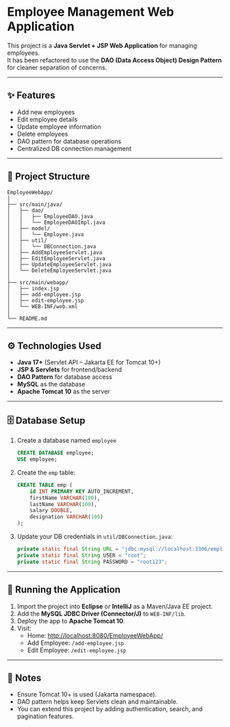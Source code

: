 # Employee Management Web Application

This project is a **Java Servlet + JSP Web Application** for managing employees.  
It has been refactored to use the **DAO (Data Access Object) Design Pattern** for cleaner separation of concerns.

---

## ✨ Features
- Add new employees  
- Edit employee details  
- Update employee information  
- Delete employees  
- DAO pattern for database operations  
- Centralized DB connection management  

---

## 📂 Project Structure
```
EmployeeWebApp/
│
├── src/main/java/
│   ├── dao/
│   │   ├── EmployeeDAO.java
│   │   └── EmployeeDAOImpl.java
│   ├── model/
│   │   └── Employee.java
│   ├── util/
│   │   └── DBConnection.java
│   ├── AddEmployeeServlet.java
│   ├── EditEmployeeServlet.java
│   ├── UpdateEmployeeServlet.java
│   └── DeleteEmployeeServlet.java
│
├── src/main/webapp/
│   ├── index.jsp
│   ├── add-employee.jsp
│   ├── edit-employee.jsp
│   └── WEB-INF/web.xml
│
└── README.md
```

---

## ⚙️ Technologies Used
- **Java 17+** (Servlet API – Jakarta EE for Tomcat 10+)  
- **JSP & Servlets** for frontend/backend  
- **DAO Pattern** for database access  
- **MySQL** as the database  
- **Apache Tomcat 10** as the server  

---

## 🗄 Database Setup
1. Create a database named `employee`
   ```sql
   CREATE DATABASE employee;
   USE employee;
   ```
2. Create the `emp` table:
   ```sql
   CREATE TABLE emp (
       id INT PRIMARY KEY AUTO_INCREMENT,
       firstName VARCHAR(100),
       lastName VARCHAR(100),
       salary DOUBLE,
       designation VARCHAR(100)
   );
   ```
3. Update your DB credentials in `util/DBConnection.java`:
   ```java
   private static final String URL = "jdbc:mysql://localhost:3306/employee";
   private static final String USER = "root";
   private static final String PASSWORD = "root123";
   ```

---

## 🚀 Running the Application
1. Import the project into **Eclipse** or **IntelliJ** as a Maven/Java EE project.  
2. Add the **MySQL JDBC Driver (Connector/J)** to `WEB-INF/lib`.  
3. Deploy the app to **Apache Tomcat 10**.  
4. Visit:
   - Home: [http://localhost:8080/EmployeeWebApp/](http://localhost:8080/EmployeeWebApp/)  
   - Add Employee: `/add-employee.jsp`  
   - Edit Employee: `/edit-employee.jsp`  

---

## 📌 Notes
- Ensure Tomcat 10+ is used (Jakarta namespace).  
- DAO pattern helps keep Servlets clean and maintainable.  
- You can extend this project by adding authentication, search, and pagination features.  
